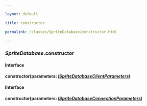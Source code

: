 ```yaml
---

layout: default

title: constructor

permalink: /classes/SpriteDatabase/constructor.html

---
```


### _SpriteDatabase_.constructor

#### Interface

**constructor(**parameters: *[ISpriteDatabaseClientParameters](../../types/ISpriteDatabaseClientParameters.html)***)**

#### Interface

**constructor(**parameters: *[ISpriteDatabaseConnectionParameters](../../types/ISpriteDatabaseConnectionParameters.html)***)**

